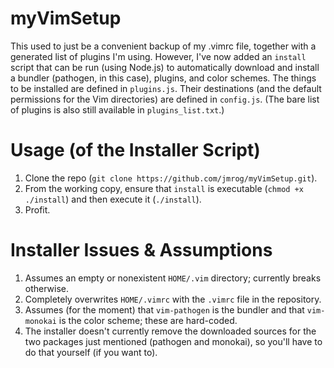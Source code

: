 # myVimSetup
This used to just be a convenient backup of my .vimrc file, together with a generated list of plugins I'm using. However, I've now added an `install` script that can be run (using Node.js) to automatically download and install a bundler (pathogen, in this case), plugins, and color schemes. The things to be installed are defined in `plugins.js`. Their destinations (and the default permissions for the Vim directories) are defined in `config.js`. (The bare list of plugins is also still available in `plugins_list.txt`.)

Usage (of the Installer Script)
===============================

1. Clone the repo (`git clone https://github.com/jmrog/myVimSetup.git`).
2. From the working copy, ensure that `install` is executable (`chmod +x ./install`) and then execute it (`./install`).
3. Profit.

Installer Issues & Assumptions
==============================

1. Assumes an empty or nonexistent `HOME/.vim` directory; currently breaks otherwise.
2. Completely overwrites `HOME/.vimrc` with the `.vimrc` file in the repository.
3. Assumes (for the moment) that `vim-pathogen` is the bundler and that `vim-monokai` is the color scheme; these are hard-coded.
4. The installer doesn't currently remove the downloaded sources for the two packages just mentioned (pathogen and monokai), so you'll have to do that yourself (if you want to).
